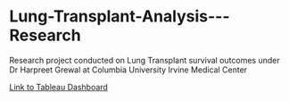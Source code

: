 # Lung-Transplant-Analysis---Research
Research project conducted on Lung Transplant survival outcomes under Dr Harpreet Grewal at Columbia University Irvine Medical Center


[Link to Tableau Dashboard](https://rb3633.github.io/Lung-Transplant-Analysis---Research/)
